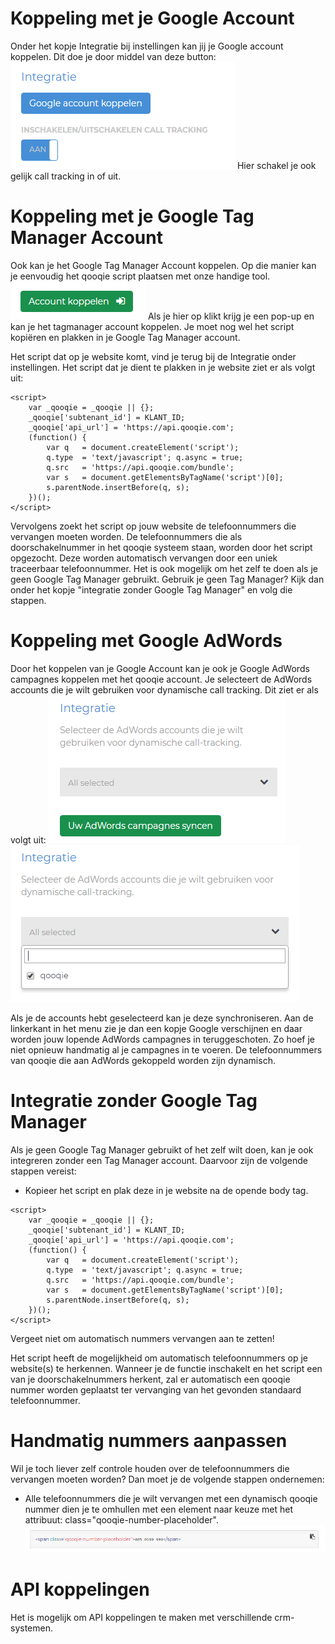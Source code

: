 <!-- TITLE: Koppelingen -->
# Koppeling met je Google Account
Onder het kopje Integratie bij instellingen kan jij je Google account koppelen. Dit doe je door middel van deze button:
![Integratie](/uploads/integratie.png "Integratie")
Hier schakel je ook gelijk call tracking in of uit.
# Koppeling met je Google Tag Manager Account
Ook kan je het Google Tag Manager Account koppelen. Op die manier kan je eenvoudig het qooqie script plaatsen met onze handige tool.
![Account Koppelen](/uploads/account-koppelen.png "Account Koppelen")
Als je hier op klikt krijg je een pop-up en kan je het tagmanager account koppelen. Je moet nog wel het script kopiëren en plakken in je Google Tag Manager account.

Het script dat op je website komt, vind je terug bij de Integratie onder instellingen. Het script dat je dient te plakken in je website ziet er als volgt uit:
```
<script>
    var _qooqie = _qooqie || {};
    _qooqie['subtenant_id'] = KLANT_ID;
    _qooqie['api_url'] = 'https://api.qooqie.com';
    (function() {
        var q   = document.createElement('script');
        q.type  = 'text/javascript'; q.async = true;
        q.src   = 'https://api.qooqie.com/bundle';
        var s   = document.getElementsByTagName('script')[0];
        s.parentNode.insertBefore(q, s);
    })();
</script>
```

Vervolgens zoekt het script op jouw website de telefoonnummers die vervangen moeten worden. De telefoonnummers die als doorschakelnummer in het qooqie systeem staan, worden door het script opgezocht. Deze worden automatisch vervangen door een uniek traceerbaar telefoonnummer. Het is ook mogelijk om het zelf te doen als je geen Google Tag Manager gebruikt. Gebruik je geen Tag Manager? Kijk dan onder het kopje "integratie zonder Google Tag Manager" en volg die stappen. 
# Koppeling met Google AdWords
Door het koppelen van je Google Account kan je ook je Google AdWords campagnes koppelen met het qooqie account. 
Je selecteert de AdWords accounts die je wilt gebruiken voor dynamische call tracking. Dit ziet er als volgt uit:
![Adwords](/uploads/adwords.png "Adwords")                                  ![Adwords 2](/uploads/adwords-2.png "Adwords 2")

Als je de accounts hebt geselecteerd kan je deze synchroniseren. Aan de linkerkant in het menu zie je dan een kopje Google verschijnen en daar worden jouw lopende AdWords campagnes in teruggeschoten. Zo hoef je niet opnieuw handmatig al je campagnes in te voeren. De telefoonnummers van qooqie die aan AdWords gekoppeld worden zijn dynamisch. 
# Integratie zonder Google Tag Manager
Als je geen Google Tag Manager gebruikt of het zelf wilt doen, kan je ook integreren zonder een Tag Manager account. Daarvoor zijn de volgende stappen vereist:

- Kopieer het script en plak deze in je website na de opende body tag.
```
<script>
    var _qooqie = _qooqie || {};
    _qooqie['subtenant_id'] = KLANT_ID;
    _qooqie['api_url'] = 'https://api.qooqie.com';
    (function() {
        var q   = document.createElement('script');
        q.type  = 'text/javascript'; q.async = true;
        q.src   = 'https://api.qooqie.com/bundle';
        var s   = document.getElementsByTagName('script')[0];
        s.parentNode.insertBefore(q, s);
    })();
</script>
```
Vergeet niet om automatisch nummers vervangen aan te zetten!

Het script heeft de mogelijkheid om automatisch telefoonnummers op je website(s) te herkennen. Wanneer je de functie inschakelt en het script een van je doorschakelnummers herkent, zal er automatisch een qooqie nummer worden geplaatst ter vervanging van het gevonden standaard telefoonnummer. 
# Handmatig nummers aanpassen
Wil je toch liever zelf controle houden over de telefoonnummers die vervangen moeten worden? Dan moet je de volgende stappen ondernemen:

- Alle telefoonnummers die je wilt vervangen met een dynamisch qooqie nummer dien je te omhullen met een element naar keuze met het attribuut: class="qooqie-number-placeholder".
![Span](/uploads/span.png "Span")
# API koppelingen
Het is mogelijk om API koppelingen te maken met verschillende crm-systemen. 


